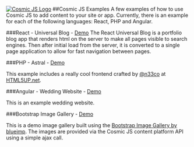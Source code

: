 [![Cosmic JS Logo](https://cosmicjs.com/images/marketing/logo-w-brand.jpg)](https://cosmicjs.com/)
##Cosmic JS Examples
A few examples of how to use Cosmic JS to add content to your site or app.  Currently, there is an example for each of the following languages: React, PHP and Angular.

###React - Universal Blog - [Demo](https://github.com/tonyspiro/react-universal-blog)
The React Universal Blog is a portfolio blog app that renders html on the server to make all pages visible to search engines. Then after initial load from the server, it is converted to a single page application to allow for fast navigation between pages.

###PHP - Astral - [Demo](http://tonyspiro.com/dev/cosmicjs-examples/php/astral/)

This example includes a really cool frontend crafted by [@n33co](http://twitter.com/n33co) at [HTML5UP.net](http://html5up.net).


###Angular - Wedding Website - [Demo](http://tonyspiro.com/dev/cosmicjs-examples/angular/wedding-website/)

This is an example wedding website.

###Bootstrap Image Gallery - [Demo](http://tonyspiro.com/dev/cosmicjs-examples/cosmicjs-image-gallery/)

This is a demo image gallery built using the [Bootstrap Image Gallery by blueimp](https://github.com/blueimp/Bootstrap-Image-Gallery).  The images are provided via the Cosmic JS content platform API using a simple ajax call.

